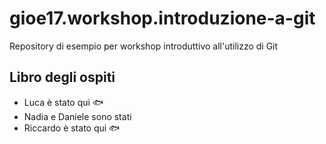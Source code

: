 # gioe17.workshop.introduzione-a-git
Repository di esempio per workshop introduttivo all'utilizzo di Git

## Libro degli ospiti

- Luca è stato qui :fish:
- Nadia e Daniele sono stati 
- Riccardo è stato qui :fish:
